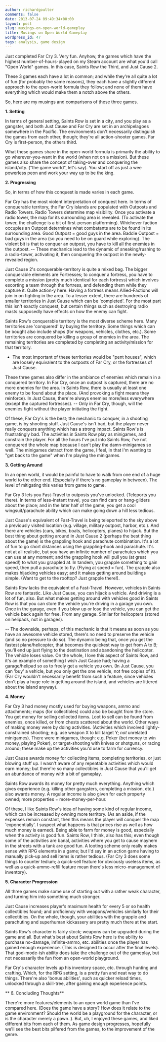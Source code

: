 ```yaml
---
author: richardgoulter
comments: false
date: 2013-07-24 09:49:34+00:00
layout: post
slug: musings-on-open-world-gameplay
title: Musings on Open World Gameplay
wordpress_id: 47
tags: analysis, game design
---
```


Just completed Far Cry 3. Very fun.
Anyhow, the games which have the highest number-of-hours-played on my Steam account are what you'd call "Open World" games. In this case, Saints Row the Third, and Just Cause 2.

These 3 games each have a lot in common; and while they're all quite a lot of fun (for probably the same reasons), they each have a slightly different approach to the open-world formula they follow; and none of them have everything which would make them a notch above the others.

So, here are my musings and comparisons of these three games.

**1. Setting**

In terms of general setting, Saints Row is set in a city, and you play as a gangster, and both Just Cause and Far Cry are set in an archipelagoes somewhere in the Pacific.
The environments don't necessarily distinguish the games from each other, though; they're all action-shooter games. Far Cry is first-person, the others third.

What these games share in the open-world formula is primarily the ability to go wherever-you-want in the world (when not on a mission). But these games also share the concept of taking-over and conquering the island/city. ("the game world", let's say).
You start off as just a wee powerless peon and work your way up to be the king.

**2. Progressing**

So, in terms of how this conquest is made varies in each game.

Far Cry has the most violent interpretation of conquest here.
In terms of conquerable territory, the Far Cry islands are populated with Outposts and Radio Towers.
Radio Towers determine map visibility. Once you activate a radio tower, the map for its surrounding area is revealed. (To activate the tower, the challenge is a bit of first-person platforming).
Whichever faction occupies an Outpost determines what combatants are to be found in its surrounding area. Good Outpost = good guys in the area. Baddie Outpost = bad guys in the area (so you need to be on guard while exploring).
The violent bit is that to conquer an outpost, you have to kill all the enemies in the outpost.
-- These mechanics lead to the dynamic of sneaking/rushing to a radio-tower, activating it, then conquering the outpost in the newly-revealed region.

Just Cause 2's conquerable-territory is quite a mixed bag.
The bigger conquerable elements are Fortresses; to conquer a fortress, you have to complete a mission (pretty much identical for each fortress) which involves escorting a team through the fortress, and defending them while they capture it. Quite action-y here.
Having a fortress means Allied-Factions will join in on fighting in the area.
To a lesser extent, there are hundreds of smaller territories in Just Cause which can be 'completed'. For the most part this isn't exactly conquest, but certain things such as destroying radio masts supposedly have effects on how the enemy can fight.

Saints Row's conquerable territory is the most diverse scheme here.
Many territories are 'conquered' by buying the territory. Some things which can be bought also include shops (for weapons, vehicles, clothes, etc.).
Some territories are conquered by killing a group of enemies in the area.
The remaining territories are completed by completing an activity/mission for that territory.
- The most important of these territories would be "pent houses", which are loosely equivalent to the outposts of Far Cry, or the fortresses of Just Cause.

These three games also differ in the ambiance of enemies which remain in a conquered territory.
In Far Cry, once an outpost is captured, there are no more enemies for the area.
In Saints Row, there is usually at least one enemy to be found about the place. (And provoking a fight means they reinforce).
In Just Cause, there're always enemies more/less everywhere (except the captured fortresses).
-- Only in Far Cry, though, will the enemies fight without the player initiating the fight.

Of these, Far Cry's is the best; the mechanic to conquer, in a shooting game, is by shooting stuff.
Just Cause's isn't bad, but the player never really conquers anything which has a strong impact.
Saints Row's is frustratingly bad. The activities in Saints Row play as minigames, and constrain the player. For all the hours I've put into Saints Row, I've not conquered the whole map because I can't play the damn-minigames so well. The minigames detract from the game, I feel, in that I'm wanting to "get back to the game" when I'm playing the minigames.

**3. Getting Around**

In an open world, it would be painful to have to walk from one end of a huge world to the other end. (Especially if there's no gameplay in between).
The level of mitigating this varies from game to game.

Far Cry 3 lets you Fast-Travel to outposts you've unlocked. (Teleports you there).
In terms of less-instant travel, you can find cars or hang-gliders about the place; and in the later half of the game, you get a cool wingsuit/parachute ability which can make going down a hill less tedious.

Just Cause's equivalent of Fast-Travel is being teleported to the sky above a previously visited location (e.g. village, military outpost, harbor, etc.).
And there are vehicles (cars, bikes, boats, helicopters, planes) to hijack.
But the best thing about getting around in Just Cause 2 (perhaps the best thing about the game) is the grappling hook and parachute combination.
It's a lot of fun to go short distances using the grappling-hook and parachute. It's not at all realistic, but you have an infinite number of parachutes which you can use at any moment; and the grappling hook will pull you (at great speed!) to what you grappled at. In tandem, you grapple something to gain speed, then pull a parachute to fly. (Flying at speed = fun).
The grapple also makes hijacking vehicles easy; and it makes getting around buildings simple. (Want to get to the rooftop? Just grapple there!).

Saints Row lacks the equivalent of a Fast-Travel.
However, vehicles in Saints Row are fantastic.
Like Just Cause, you can hijack a vehicle. And driving is a lot of fun, also. But what makes getting around with vehicles good in Saints Row is that you can store the vehicle you're driving in a garage you own. Once in the garage, even if you blow up or lose the vehicle, you can get the vehicle back again for free. From any garage.
Similar for helicopters (stored on helipads, not in garages).

-- The downside, perhaps, of this mechanic is that it means as soon as you have an awesome vehicle stored, there's no need to preserve the vehicle (and so no pressure to do so).
The dynamic being that, once you get the fastest plane/helicopter, that becomes the quickest way to get from A to B; you'll end up just flying to the destination and abandoning the helicopter. The vehicle loses value.
On the whole, I love this aspect of Saints Row, and it's an example of something I wish Just Cause had; having a garage/helipad so as to freely get a vehicle you own. (In Just Cause, you can 'buy' a vehicle, but you only get the one vehicle, not free copies of it).
(Far Cry wouldn't necessarily benefit from such a feature, since vehicles don't play a huge role in getting around the island, and vehicles are littered about the island anyway).

**4. Money**

Far Cry 3 had money mostly used for buying weapons, ammo and attachments; maps (for collectibles) could also be bought from the store.
You get money for selling collected items. Loot to sell can be found from enemies, once killed, or from chests scattered about the world.
Other ways of making money were by doing activities. (Activities which involved lightly-constrained shooting; e.g. use weapon X to kill target Y; _not_ unrelated minigames).
There were minigames, though: e.g. Poker (bet money to win money, playing Poker), or target-shooting with knives or shotguns, or racing around; these make up the activities you'd use to farm for currency.

Just Cause awards money for collecting items, completing territories, or just blowing stuff up.
I wasn't aware of any repeatable activities which would earn money; but there're so many collectibles in Just Cause that you'll get an abundance of money with a bit of gameplay.

Saints Row awards its money for pretty much everything.
Anything which gives experience (e.g. killing other gangsters, completing a mission, etc.) also awards money.
A regular income is also given for each property owned; more properties = more-money-per-hour.

Of these, I like Saints Row's idea of having some kind of regular income, which can be increased by owning more territory. (As an aside, if the expenses remain constant, then this means the player will conquer the map 'exponentially'. I suspect what happens is that prices rise as well as how much money is earned).
Being able to farm for money is good, especially when the activity is good fun. Saints Row, I think, also has this; even though some of the activities are banal, activities where you get to cause mayhem in the streets with a tank are good fun.
A looting scheme only really makes sense with RPG elements in a game; but I'd say in an action game having to manually pick-up and sell items is rather tedious. (Far Cry 3 does some things to counter tedium; a quick-sell feature for obviously useless items, as well as a quick-ammo-refill feature mean there's less micro-management of inventory).

**5. Character Progression**

All three games make some use of starting out with a rather weak character, and turning him into something much stronger.

Just Cause increases player's maximum health for every 5 or so health collectibles found; and proficiency with weapons/vehicles similarly for their collectibles.
On the whole, though, your abilities with the grapple and parachuting and superhuman kickassery are pretty much there at the start.

Saints Row's character is fairly stock; weapons can be upgraded during the game and all.
But what's best about Saints Row here is the ability to purchase no-damage, infinite-ammo, etc. abilities once the player has gained enough experience. (This is designed to occur after the final levels).
That god-mode-ish ability does take the challenge out of the gameplay, but not necessarily the fun from an open-world playground.

Far Cry's character levels up his inventory space, etc. through hunting and crafting. Which, for the RPG setting, is a pretty fun and neat way to do things.
There're also 'bonus abilities', such as quicker reload times, unlocked through a skill-tree, after gaining enough experience points.

** 6. Concluding Thoughts**

There're more features/elements to an open world game than I've compared here. (Does the game have a story? How does it relate to the game environment? Should the world be a playground for the character, or is the character merely a pawn..).
But, uh, I enjoyed these games, and liked different bits from each of them. As game design progresses, hopefully we'll see the best bits pilfered from the games, to the improvement of the genre.
